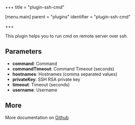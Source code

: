 +++
title = "plugin-ssh-cmd"

[menu.main]
parent = "plugins"
identifier = "plugin-ssh-cmd"

+++

This plugin helps you to run cmd on remote server over ssh.

## Parameters

* **command**: Command
* **commandTimeout**: Command Timeout (seconds)
* **hostnames**: Hostnames (comma separated values)
* **privateKey**: SSH RSA private key
* **timeout**: Timeout (seconds)
* **username**: Username


## More

More documentation on [Github](https://github.com/ovh/cds/tree/master/contrib/plugins/plugin-ssh-cmd/README.md)

